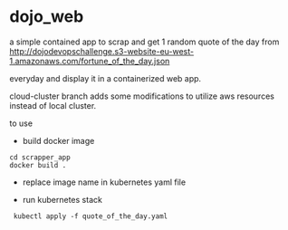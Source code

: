 # dojo_web
a simple contained app to scrap and get 1 random quote of the day from
http://dojodevopschallenge.s3-website-eu-west-1.amazonaws.com/fortune_of_the_day.json

everyday and display it in a containerized web app.

cloud-cluster branch adds some modifications to utilize aws resources instead of local cluster.

to use
* build docker image

```
cd scrapper_app
docker build .
```

* replace image name in kubernetes yaml file

* run kubernetes stack

```
 kubectl apply -f quote_of_the_day.yaml
```
